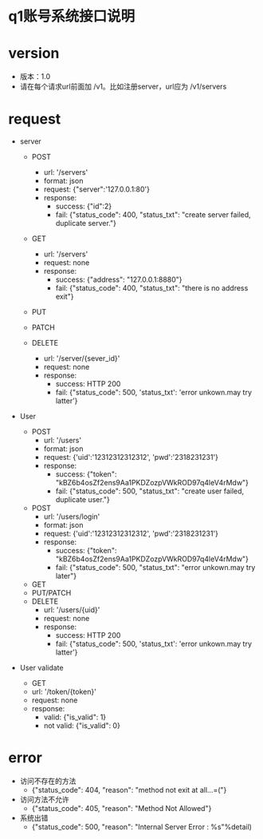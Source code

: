 q1账号系统接口说明
=============

# version
 - 版本：1.0
 - 请在每个请求url前面加 /v1。比如注册server，url应为 /v1/servers

# request
- server
    - POST
        - url: '/servers'
        - format: json
        - request: {"server":'127.0.0.1:80'}
        - response:
            - success:  {"id":2}
            - fail:     {"status_code": 400, "status_txt": "create server failed, duplicate server."}

    - GET
       - url: '/servers'
       - request: none
       - response:
            - success: {"address": "127.0.0.1:8880"}
            - fail: {"status_code": 400, "status_txt": "there is no address exit"}

    - PUT
    - PATCH
    - DELETE
        - url: '/server/{sever_id}'
        - request:  none
        - response:
            - success: HTTP 200
            - fail: {"status_code": 500, 'status_txt': 'error unkown.may try latter'}

- User
    - POST
        - url:  '/users'
        - format: json
        - request: {'uid':'12312312312312', 'pwd':'2318231231'}
        - response:
            - success: {"token": "kBZ6b4osZf2ens9Aa1PKDZozpVWkROD97q4leV4rMdw"}
            - fail:    {"status_code": 500, "status_txt": "create user failed, duplicate user."}
    - POST 
        - url: '/users/login'
        - format: json
        - request: {'uid':'12312312312312', 'pwd':'2318231231'}
        - response:
            - success: {"token": "kBZ6b4osZf2ens9Aa1PKDZozpVWkROD97q4leV4rMdw"}
            - fail:    {"status_code": 500, "status_txt": "error unkown.may try later"}
    - GET
    - PUT/PATCH
    - DELETE
        - url:  '/users/{uid}'
        - request: none
        - response:
            - success: HTTP 200
            - fail: {"status_code": 500, 'status_txt': 'error unkown.may try latter'}

- User validate
    - GET
    - url:  '/token/{token}'
    - request: none
    - response:
        - valid: {"is_valid": 1}
        - not valid: {"is_valid": 0}

# error
- 访问不存在的方法
  - {"status_code": 404, "reason": "method not exit at all...=("}
- 访问方法不允许
  - {"status_code": 405, "reason": "Method Not Allowed"}
- 系统出错
  - {"status_code": 500, "reason": "Internal Server Error : %s"%detail)
